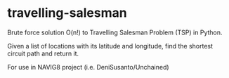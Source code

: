 # travelling-salesman
Brute force solution O(n!) to Travelling Salesman Problem (TSP) in Python.

Given a list of locations with its latitude and longitude, find the shortest circuit path and return it.

For use in NAVIG8 project (i.e. DeniSusanto/Unchained)
